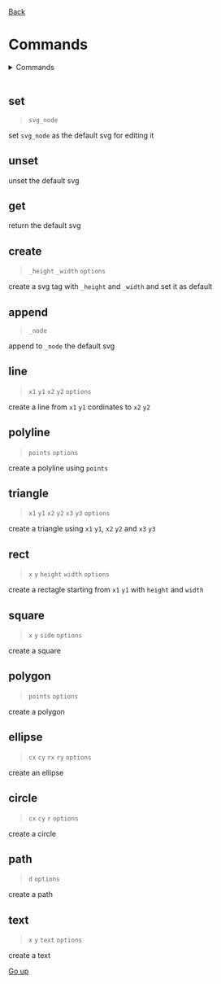 <link rel="stylesheet" href="../.info/style.css">

[Back](index.md)

# Commands
<details>
   <summary>Commands</summary>

   - [set](#set)
   - [unset](#unset)
   - [get](#get)
   - [create](#create)
   - [append](#append)
   - [line](#line)
   - [polyline](#polyline)
   - [triangle](#triangle)
   - [rect](#rect)
   - [square](#square)
   - [polygon](#polygon)
   - [ellipse](#ellipse)
   - [circle](#circle)
   - [path](#path)
   - [text](#text)
</details>

<br>

## set
> `svg_node`

set `svg_node` as the default svg for editing it

## unset
unset the default svg

## get
return the default svg

## create
> `_height` `_width` `options`

create a svg tag with `_height` and `_width` and set it as default

## append
> `_node`

append to `_node` the default svg

## line
> `x1` `y1` `x2` `y2` `options`

create a line from `x1` `y1` cordinates to `x2` `y2`

## polyline
> `points` `options`

create a polyline using `points`

## triangle
> `x1` `y1` `x2` `y2` `x3` `y3` `options`

create a triangle using `x1` `y1`, `x2` `y2` and `x3` `y3`

## rect
> `x` `y` `height` `width` `options`

create a rectagle starting from `x1` `y1` with `height` and `width`

## square
> `x` `y` `side` `options`

create a square

## polygon
> `points` `options`

create a polygon

## ellipse
> `cx` `cy` `rx` `ry` `options`

create an ellipse

## circle
> `cx` `cy` `r` `options`

create a circle

## path
> `d` `options`

create a path

## text
> `x` `y` `text` `options`

create a text

[Go up](#commands)
